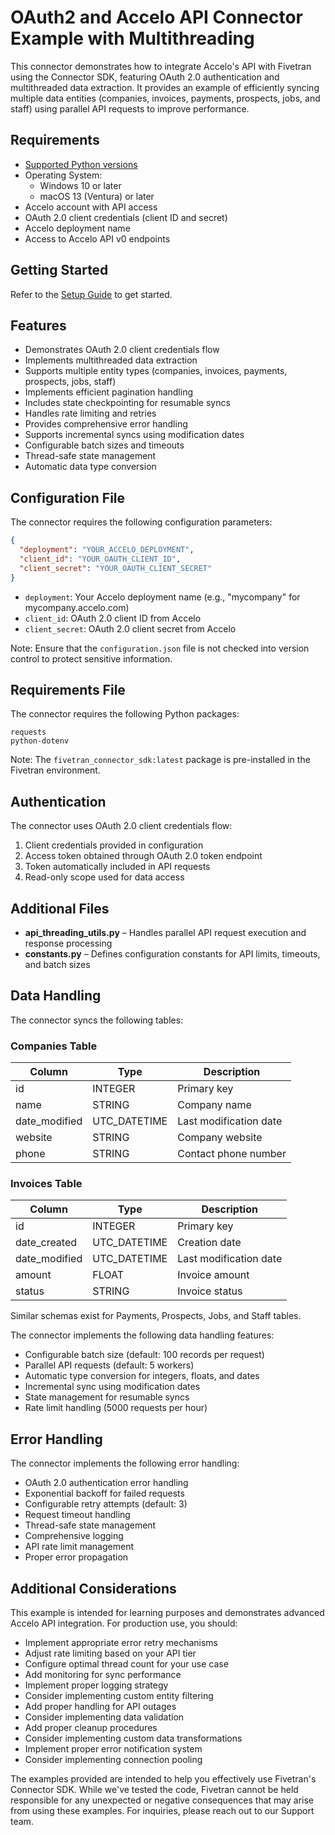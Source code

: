 # OAuth2 and Accelo API Connector Example with Multithreading

This connector demonstrates how to integrate Accelo's API with Fivetran using the Connector SDK, featuring OAuth 2.0 authentication and multithreaded data extraction. It provides an example of efficiently syncing multiple data entities (companies, invoices, payments, prospects, jobs, and staff) using parallel API requests to improve performance.

## Requirements

* [Supported Python versions](https://github.com/fivetran/fivetran_connector_sdk/blob/main/README.md#requirements)   
* Operating System:  
  * Windows 10 or later  
  * macOS 13 (Ventura) or later
* Accelo account with API access
* OAuth 2.0 client credentials (client ID and secret)
* Accelo deployment name
* Access to Accelo API v0 endpoints

## Getting Started

Refer to the [Setup Guide](https://fivetran.com/docs/connectors/connector-sdk/setup-guide) to get started.

## Features

* Demonstrates OAuth 2.0 client credentials flow
* Implements multithreaded data extraction
* Supports multiple entity types (companies, invoices, payments, prospects, jobs, staff)
* Implements efficient pagination handling
* Includes state checkpointing for resumable syncs
* Handles rate limiting and retries
* Provides comprehensive error handling
* Supports incremental syncs using modification dates
* Configurable batch sizes and timeouts
* Thread-safe state management
* Automatic data type conversion

## Configuration File

The connector requires the following configuration parameters:

```json
{
  "deployment": "YOUR_ACCELO_DEPLOYMENT",
  "client_id": "YOUR_OAUTH_CLIENT_ID",
  "client_secret": "YOUR_OAUTH_CLIENT_SECRET"
}
```

* `deployment`: Your Accelo deployment name (e.g., "mycompany" for mycompany.accelo.com)
* `client_id`: OAuth 2.0 client ID from Accelo
* `client_secret`: OAuth 2.0 client secret from Accelo

Note: Ensure that the `configuration.json` file is not checked into version control to protect sensitive information.

## Requirements File

The connector requires the following Python packages:

```
requests
python-dotenv
```

Note: The `fivetran_connector_sdk:latest` package is pre-installed in the Fivetran environment.

## Authentication

The connector uses OAuth 2.0 client credentials flow:
1. Client credentials provided in configuration
2. Access token obtained through OAuth 2.0 token endpoint
3. Token automatically included in API requests
4. Read-only scope used for data access

## Additional Files

* **api_threading_utils.py** – Handles parallel API request execution and response processing
* **constants.py** – Defines configuration constants for API limits, timeouts, and batch sizes

## Data Handling

The connector syncs the following tables:

### Companies Table
| Column       | Type         | Description                    |
|-------------|--------------|--------------------------------|
| id          | INTEGER      | Primary key                    |
| name        | STRING       | Company name                   |
| date_modified| UTC_DATETIME | Last modification date         |
| website     | STRING       | Company website                |
| phone       | STRING       | Contact phone number           |

### Invoices Table
| Column       | Type         | Description                    |
|-------------|--------------|--------------------------------|
| id          | INTEGER      | Primary key                    |
| date_created| UTC_DATETIME | Creation date                  |
| date_modified| UTC_DATETIME | Last modification date         |
| amount      | FLOAT       | Invoice amount                 |
| status      | STRING       | Invoice status                 |

Similar schemas exist for Payments, Prospects, Jobs, and Staff tables.

The connector implements the following data handling features:
* Configurable batch size (default: 100 records per request)
* Parallel API requests (default: 5 workers)
* Automatic type conversion for integers, floats, and dates
* Incremental sync using modification dates
* State management for resumable syncs
* Rate limit handling (5000 requests per hour)

## Error Handling

The connector implements the following error handling:
* OAuth 2.0 authentication error handling
* Exponential backoff for failed requests
* Configurable retry attempts (default: 3)
* Request timeout handling
* Thread-safe state management
* Comprehensive logging
* API rate limit management
* Proper error propagation

## Additional Considerations

This example is intended for learning purposes and demonstrates advanced Accelo API integration. For production use, you should:

- Implement appropriate error retry mechanisms
- Adjust rate limiting based on your API tier
- Configure optimal thread count for your use case
- Add monitoring for sync performance
- Implement proper logging strategy
- Consider implementing custom entity filtering
- Add proper handling for API outages
- Consider implementing data validation
- Add proper cleanup procedures
- Consider implementing custom data transformations
- Implement proper error notification system
- Consider implementing connection pooling

The examples provided are intended to help you effectively use Fivetran's Connector SDK. While we've tested the code, Fivetran cannot be held responsible for any unexpected or negative consequences that may arise from using these examples. For inquiries, please reach out to our Support team. 
